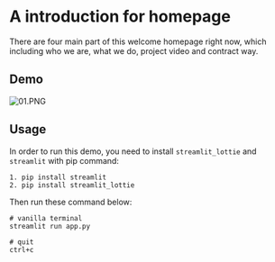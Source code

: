 # A introduction for homepage


There are four main part of this welcome homepage right now, which including who we are, what we do, project video and contract way.



## Demo

![01.PNG](http://gitlab.ldv.ei.tum.de/ami2022/Group09/-/blob/Model_dev/Development/Welcome_web_page/demo/01.PNG)


## Usage
In order to run this demo, you need to install `streamlit_lottie` and `streamlit` with pip command:

    1. pip install streamlit
    2. pip install streamlit_lottie
Then run these command below:

    # vanilla terminal
    streamlit run app.py

    # quit
    ctrl+c
